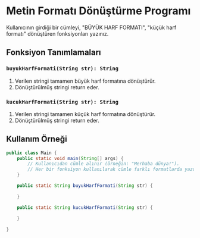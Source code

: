 # Metin Formatı Dönüştürme Programı

Kullanıcının girdiği bir cümleyi, "BÜYÜK HARF FORMATI", "küçük harf formatı"  dönüştüren fonksiyonları yazınız.

## Fonksiyon Tanımlamaları

### `buyukHarfFormati(String str): String`

1. Verilen stringi tamamen büyük harf formatına dönüştürür.
2. Dönüştürülmüş stringi return eder.

### `kucukHarfFormati(String str): String`

1. Verilen stringi tamamen küçük harf formatına dönüştürür.
2. Dönüştürülmüş stringi return eder.

## Kullanım Örneği

```java
public class Main {
    public static void main(String[] args) {
        // Kullanıcıdan cümle alınır (örneğin: "Merhaba dünya!").
        // Her bir fonksiyon kullanılarak cümle farklı formatlarda yazdırılır.
    }

    public static String buyukHarfFormati(String str) {
       
    }

    public static String kucukHarfFormati(String str) {
      
    }
    
}
```
